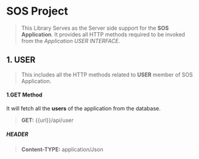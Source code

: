 # SOS Project
>This Library Serves as the Server side support 
>for the **SOS Application**. It provides all HTTP 
>methods required to be invoked from the *Application USER INTERFACE*.

##  1. USER
>This includes all the HTTP methods related to **USER** member of SOS Application. 

####  1.GET Method
It will fetch all the **users** of the application from the database.  
> **GET:** {{url}}/api/user

##### HEADER
> **Content-TYPE:** application/Json





